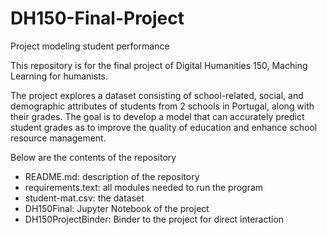 # DH150-Final-Project
Project modeling student performance

This repository is for the final project of Digital Humanities 150, Maching Learning for humanists.

The project explores a dataset consisting of school-related, social, and demographic attributes of students from 2 schools in Portugal, along with their grades. The goal is to develop a model that can accurately predict student grades as to improve the quality of education and enhance school resource management.

Below are the contents of the repository
- README.md: description of the repository
- requirements.text: all modules needed to run the program
- student-mat.csv: the dataset
- DH150Final: Jupyter Notebook of the project
- DH150ProjectBinder: Binder to the project for direct interaction
